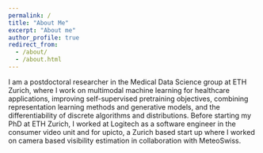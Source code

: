 ```yaml
---
permalink: /
title: "About Me"
excerpt: "About me"
author_profile: true
redirect_from: 
  - /about/
  - /about.html
---
```


I am a postdoctoral researcher in the Medical Data Science group at ETH Zurich, where I work on multimodal machine learning for healthcare applications, improving self-supervised pretraining objectives, combining representation learning methods and generative models, and the differentiability of discrete algorithms and distributions.
Before starting my PhD at ETH Zurich, I worked at Logitech as a software engineer in the consumer video unit and for upicto, a Zurich based start up where I worked on camera based visibility estimation in collaboration with MeteoSwiss.


